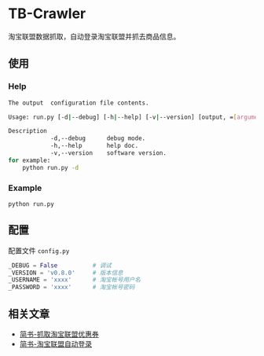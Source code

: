 # TB-Crawler

淘宝联盟数据抓取，自动登录淘宝联盟并抓去商品信息。

## 使用

### Help
```bash
The output  configuration file contents.

Usage: run.py [-d|--debug] [-h|--help] [-v|--version] [output, =[argument]]

Description
            -d,--debug      debug mode.
            -h,--help       help doc.
            -v,--version    software version.
for example:
    python run.py -d
```


### Example
`python run.py`


## 配置
配置文件 `config.py`
```py
_DEBUG = False          # 调试
_VERSION = 'v0.8.0'     # 版本信息
_USERNAME = 'xxxx'      # 淘宝帐号用户名
_PASSWORD = 'xxxx'      # 淘宝帐号密码
```


## 相关文章
* [简书-抓取淘宝联盟优惠券](https://www.jianshu.com/p/d2545ab42ab2)
* [简书-淘宝联盟自动登录](https://www.jianshu.com/p/5b11cbdde038)